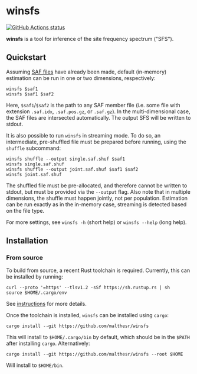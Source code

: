 # winsfs

[![GitHub Actions status](https://github.com/malthesr/winsfs/workflows/CI/badge.svg)](https://github.com/malthesr/winsfs/actions)

**winsfs** is a tool for inference of the site frequency spectrum ("SFS"). 

## Quickstart

Assuming [SAF files][saf] have already been made, default (in-memory) estimation can be run in one or two dimensions, respectively:

```shell
winsfs $saf1
winsfs $saf1 $saf2
```

Here, `$saf1`/`$saf2` is the path to any SAF member file (i.e. some file with extension `.saf.idx`, `.saf.pos.gz`, or `.saf.gz`). In the multi-dimensional case, the SAF files are intersected automatically. The output SFS will be written to stdout.

It is also possible to run `winsfs` in streaming mode. To do so, an intermediate, pre-shuffled file must be prepared before running, using the `shuffle` subcommand:

```shell
winsfs shuffle --output single.saf.shuf $saf1
winsfs single.saf.shuf
winsfs shuffle --output joint.saf.shuf $saf1 $saf2
winsfs joint.saf.shuf
```

The shuffled file must be pre-allocated, and therefore cannot be written to stdout, but must be provided via the `--output` flag. Also note that in multiple dimensions, the shuffle must happen jointly, not per population. Estimation can be run exactly as in the in-memory case, streaming is detected based on the file type.

For more settings, see `winsfs -h` (short help) or `winsfs --help` (long help).

## Installation

### From source

To build from source, a recent Rust toolchain is required. Currently, this can be installed by running:

```shell
curl --proto '=https' --tlsv1.2 -sSf https://sh.rustup.rs | sh
source $HOME/.cargo/env
```

See [instructions][rust-installation] for more details.

Once the toolchain is installed, `winsfs` can be installed using `cargo`:

```shell
cargo install --git https://github.com/malthesr/winsfs
```

This will install to `$HOME/.cargo/bin` by default, which should be in the `$PATH` after installing `cargo`. Alternatively:

```shell
cargo install --git https://github.com/malthesr/winsfs --root $HOME
```

Will install to `$HOME/bin`.

[saf]: http://www.popgen.dk/angsd/index.php/Safv3
[rust-installation]: https://www.rust-lang.org/tools/install